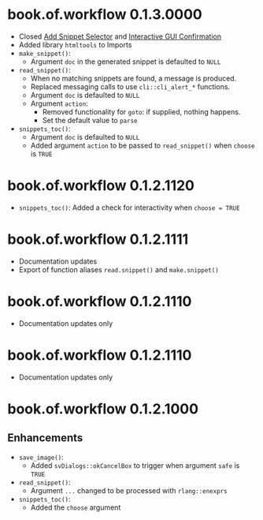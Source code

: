 # book.of.workflow 0.1.3.0000 

- Closed [Add Snippet Selector](https://github.com/delriaan/book.of.workflow/issues/3) and [Interactive GUI Confirmation](https://github.com/delriaan/book.of.workflow/issues/5)
- Added library `htmltools` to Imports
- `make_snippet()`: 
   - Argument `doc` in the generated snippet is defaulted to `NULL`
- `read_snippet()`:
   - When no matching snippets are found, a message is produced.
   - Replaced messaging calls to use `cli::cli_alert_*` functions.
   - Argument `doc` is defaulted to `NULL`
   - Argument `action`:
      - Removed functionality for `goto`: if supplied, nothing happens.
      - Set the default value to `parse`
- `snippets_toc()`:
   - Argument `doc` is defaulted to `NULL`
   - Added argument `action` to be passed to `read_snippet()` when `choose` is `TRUE`

# book.of.workflow 0.1.2.1120

- `snippets_toc()`: Added a check for interactivity when `choose = TRUE`

# book.of.workflow 0.1.2.1111

- Documentation updates
- Export of function aliases `read.snippet()` and `make.snippet()`

# book.of.workflow 0.1.2.1110

- Documentation updates only
# book.of.workflow 0.1.2.1110

- Documentation updates only

# book.of.workflow 0.1.2.1000

## Enhancements

- `save_image()`: 
   - Added `svDialogs::okCancelBox` to trigger when argument `safe` is `TRUE`
- `read_snippet()`: 
   - Argument `...` changed to be processed with `rlang::enexprs`
- `snippets_toc()`:
   - Added the `choose` argument
